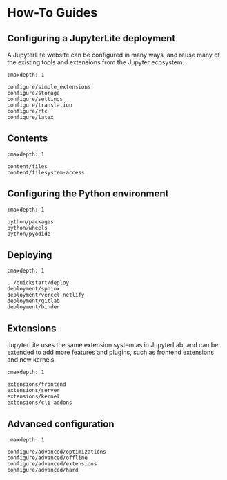 # How-To Guides

## Configuring a JupyterLite deployment

A JupyterLite website can be configured in many ways, and reuse many of the existing
tools and extensions from the Jupyter ecosystem.

```{toctree}
:maxdepth: 1

configure/simple_extensions
configure/storage
configure/settings
configure/translation
configure/rtc
configure/latex
```

## Contents

```{toctree}
:maxdepth: 1

content/files
content/filesystem-access
```

## Configuring the Python environment

```{toctree}
:maxdepth: 1

python/packages
python/wheels
python/pyodide
```

## Deploying

```{toctree}
:maxdepth: 1

../quickstart/deploy
deployment/sphinx
deployment/vercel-netlify
deployment/gitlab
deployment/binder
```

## Extensions

JupyterLite uses the same extension system as in JupyterLab, and can be extended to add
more features and plugins, such as frontend extensions and new kernels.

```{toctree}
:maxdepth: 1

extensions/frontend
extensions/server
extensions/kernel
extensions/cli-addons
```

## Advanced configuration

```{toctree}
:maxdepth: 1

configure/advanced/optimizations
configure/advanced/offline
configure/advanced/extensions
configure/advanced/hard
```
